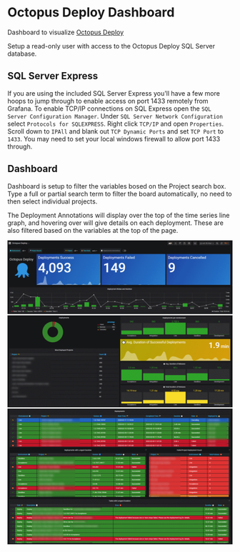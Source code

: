 
# Octopus Deploy Dashboard
Dashboard to visualize [Octopus Deploy](https://octopus.com/)

Setup a read-only user with access to the Octopus Deploy SQL Server database. 

## SQL Server Express
If you are using the included SQL Server Express you'll have a few more hoops to jump through to enable access on port 1433 remotely from Grafana. To enable TCP/IP connections on SQL Express open the `SQL Server Configuration Manager`. Under `SQL Server Network Configuration` select `Protocols for SQLEXPRESS`. Right click `TCP/IP` and open `Properties`. Scroll down to `IPAll` and blank out `TCP Dynamic Ports` and set `TCP Port` to `1433`. You may need to set your local windows firewall to allow port 1433 through.

## Dashboard
Dashboard is setup to filter the variables bosed on the Project search box. Type a full or partial search term to filter the board automatically, no need to then select individual projects.

The Deployment Annotations will display over the top of the time series line graph, and hovering over will give details on each deployment. These are also filtered based on the variables at the top of the page.

![Octopus Deploy Dashboard](./grafana-octopus-deploy01.png)
![Octopus Deploy Dashboard](./grafana-octopus-deploy02.png)
![Octopus Deploy Dashboard](./grafana-octopus-deploy03.png)
